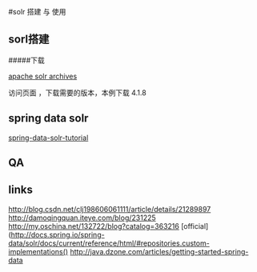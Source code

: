 #solr 搭建 与 使用

## sorl搭建

#####下载 

[apache solr archives](http://archive.apache.org/dist/lucene/solr/)

访问页面 ，下载需要的版本，本例下载 4.1.8
## spring data solr

[spring-data-solr-tutorial](http://www.petrikainulainen.net/spring-data-solr-tutorial/)

## QA

## links

http://blog.csdn.net/clj198606061111/article/details/21289897
http://damoqingquan.iteye.com/blog/231225
http://my.oschina.net/132722/blog?catalog=363216
[official](http://docs.spring.io/spring-data/solr/docs/current/reference/html/#repositories.custom-implementations()
http://java.dzone.com/articles/getting-started-spring-data

